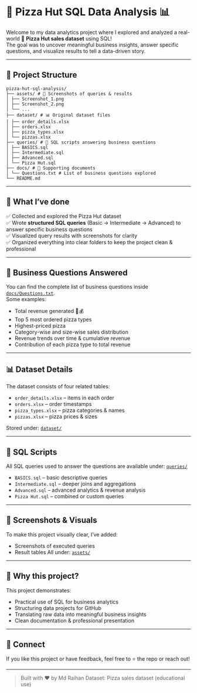 # 🍕 Pizza Hut SQL Data Analysis 📊

Welcome to my data analytics project where I explored and analyzed a real-world 🍕 **Pizza Hut sales dataset** using SQL!  
The goal was to uncover meaningful business insights, answer specific questions, and visualize results to tell a data-driven story.

---

## 📂 Project Structure
```
pizza-hut-sql-analysis/
├── assets/ # 📸 Screenshots of queries & results
│ ├── Screenshot_1.png
│ ├── Screenshot_2.png
│ └── ...
├── dataset/ # 📊 Original dataset files
│ ├── order_details.xlsx
│ ├── orders.xlsx
│ ├── pizza_types.xlsx
│ └── pizzas.xlsx
├── queries/ # 🧩 SQL scripts answering business questions
│ ├── BASICS.sql
│ ├── Intermediate.sql
│ ├── Advanced.sql
│ └── Pizza Hut.sql
├── docs/ # 📄 Supporting documents
│ └── Questions.txt # List of business questions explored
└── README.md
```

---

## 🚀 What I’ve done

✅ Collected and explored the Pizza Hut dataset  
✅ Wrote **structured SQL queries** (Basic → Intermediate → Advanced) to answer specific business questions  
✅ Visualized query results with screenshots for clarity  
✅ Organized everything into clear folders to keep the project clean & professional

---

## 📝 Business Questions Answered
You can find the complete list of business questions inside [`docs/Questions.txt`](docs/Questions.txt).  
Some examples:
- Total revenue generated 🍕💰
- Top 5 most ordered pizza types
- Highest-priced pizza
- Category-wise and size-wise sales distribution
- Revenue trends over time & cumulative revenue
- Contribution of each pizza type to total revenue

---

## 📊 Dataset Details
The dataset consists of four related tables:
- `order_details.xlsx` – items in each order
- `orders.xlsx` – order timestamps
- `pizza_types.xlsx` – pizza categories & names
- `pizzas.xlsx` – pizza prices & sizes

Stored under: [`dataset/`](dataset/)

---

## 🧩 SQL Scripts
All SQL queries used to answer the questions are available under: [`queries/`](queries/)
- `BASICS.sql` – basic descriptive queries
- `Intermediate.sql` – deeper joins and aggregations
- `Advanced.sql` – advanced analytics & revenue analysis
- `Pizza Hut.sql` – combined or custom queries

---

## 📸 Screenshots & Visuals
To make this project visually clear, I’ve added:
- Screenshots of executed queries
- Result tables
All under: [`assets/`](assets/)

---

## 🌟 Why this project?
This project demonstrates:
- Practical use of SQL for business analytics
- Structuring data projects for GitHub
- Translating raw data into meaningful business insights
- Clean documentation & professional presentation

---

## 🤝 Connect
If you like this project or have feedback, feel free to ⭐ the repo or reach out!

---

> Built with ❤️ by Md Raihan 
> Dataset: Pizza sales dataset (educational use)
